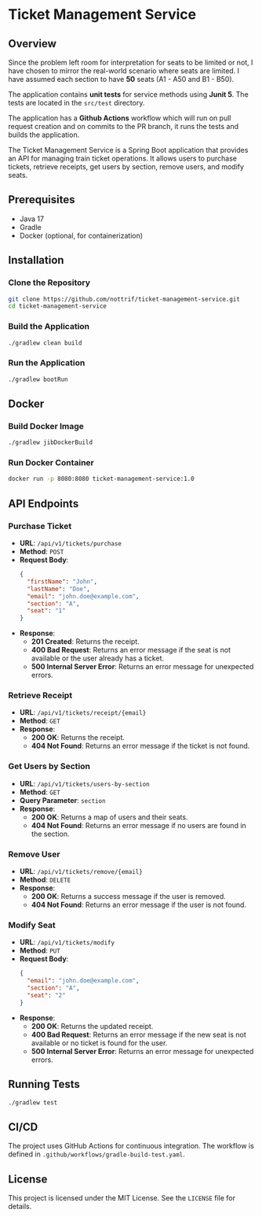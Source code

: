 # Ticket Management Service

## Overview
Since the problem left room for interpretation for seats to be limited or not, I have chosen to mirror the real-world scenario where seats are limited.
I have assumed each section to have **50** seats (A1 - A50 and B1 - B50).

The application contains **unit tests** for service methods using **Junit 5**. The tests are located in the `src/test` directory.

The application has a **Github Actions** workflow which will run on pull request creation and on commits to the PR branch, it runs the tests and builds the application.

The Ticket Management Service is a Spring Boot application that provides an API for managing train ticket operations. It allows users to purchase tickets, retrieve receipts, get users by section, remove users, and modify seats.

## Prerequisites
- Java 17
- Gradle
- Docker (optional, for containerization)

## Installation

### Clone the Repository
```sh
git clone https://github.com/nottrif/ticket-management-service.git
cd ticket-management-service
```

### Build the Application
```sh
./gradlew clean build
```

### Run the Application
```sh
./gradlew bootRun
```

## Docker

### Build Docker Image
```sh
./gradlew jibDockerBuild
```

### Run Docker Container
```sh
docker run -p 8080:8080 ticket-management-service:1.0
```

## API Endpoints

### Purchase Ticket
- **URL**: `/api/v1/tickets/purchase`
- **Method**: `POST`
- **Request Body**:
  ```json
  {
    "firstName": "John",
    "lastName": "Doe",
    "email": "john.doe@example.com",
    "section": "A",
    "seat": "1"
  }
  ```
- **Response**:
    - **201 Created**: Returns the receipt.
    - **400 Bad Request**: Returns an error message if the seat is not available or the user already has a ticket.
    - **500 Internal Server Error**: Returns an error message for unexpected errors.

### Retrieve Receipt
- **URL**: `/api/v1/tickets/receipt/{email}`
- **Method**: `GET`
- **Response**:
    - **200 OK**: Returns the receipt.
    - **404 Not Found**: Returns an error message if the ticket is not found.

### Get Users by Section
- **URL**: `/api/v1/tickets/users-by-section`
- **Method**: `GET`
- **Query Parameter**: `section`
- **Response**:
    - **200 OK**: Returns a map of users and their seats.
    - **404 Not Found**: Returns an error message if no users are found in the section.

### Remove User
- **URL**: `/api/v1/tickets/remove/{email}`
- **Method**: `DELETE`
- **Response**:
    - **200 OK**: Returns a success message if the user is removed.
    - **404 Not Found**: Returns an error message if the user is not found.

### Modify Seat
- **URL**: `/api/v1/tickets/modify`
- **Method**: `PUT`
- **Request Body**:
  ```json
  {
    "email": "john.doe@example.com",
    "section": "A",
    "seat": "2"
  }
  ```
- **Response**:
    - **200 OK**: Returns the updated receipt.
    - **400 Bad Request**: Returns an error message if the new seat is not available or no ticket is found for the user.
    - **500 Internal Server Error**: Returns an error message for unexpected errors.

## Running Tests
```sh
./gradlew test
```

## CI/CD
The project uses GitHub Actions for continuous integration. The workflow is defined in `.github/workflows/gradle-build-test.yaml`.

## License
This project is licensed under the MIT License. See the `LICENSE` file for details.